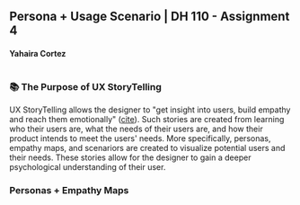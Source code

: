 ## Persona + Usage Scenario | DH 110 - Assignment 4 
#### Yahaira Cortez <br><br>

### &#128218; The Purpose of UX StoryTelling
UX StoryTelling allows the designer to "get insight into users, build empathy and reach them emotionally" (<a href="https://www.interaction-design.org/literature/topics/storytelling" target="_blank">cite</a>). Such stories are created from learning who their users are, what the needs of their users are, and how their product intends to meet the users' needs. More specifically, personas, empathy maps, and scenariors are created to visualize potential users and their needs. These stories allow for the designer to gain a deeper psychological understanding of their user. 
 


### Personas + Empathy Maps 
